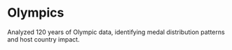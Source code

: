 # Olympics
Analyzed 120 years of Olympic data, identifying medal distribution patterns and host country impact.
